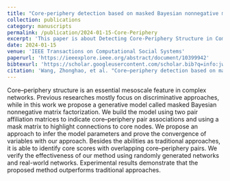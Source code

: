 ```yaml
---
title: "Core-periphery detection based on masked Bayesian nonnegative matrix factorization"
collection: publications
category: manuscripts
permalink: /publication/2024-01-15-Core-Periphery
excerpt: 'This paper is about Detecting Core-Periphery Structure in Complex Networks.'
date: 2024-01-15
venue: 'IEEE Transactions on Computational Social Systems'
paperurl: 'https://ieeexplore.ieee.org/abstract/document/10399942'
bibtexurl: 'https://scholar.googleusercontent.com/scholar.bib?q=info:jwRcptiIrkUJ:scholar.google.com/&output=citation&scisdr=ClHXwlcMEJu30NHfgZw:AFWwaeYAAAAAaBHZmZyea--qJzqJEDgvkYMRg5s&scisig=AFWwaeYAAAAAaBHZmTal1H8HiVQcFoBkLJ-Nncw&scisf=4&ct=citation&cd=-1&hl=zh-CN&scfhb=1'
citation: 'Wang, Zhonghao, et al. "Core–periphery detection based on masked Bayesian nonnegative matrix factorization." IEEE Transactions on Computational Social Systems 11.3 (2024): 4102-4113.'
---
```

Core–periphery structure is an essential mesoscale feature in complex networks. Previous researches mostly focus on discriminative approaches, while in this work we propose a generative model called masked Bayesian nonnegative matrix factorization. We build the model using two pair affiliation matrices to indicate core–periphery pair associations and using a mask matrix to highlight connections to core nodes. We propose an approach to infer the model parameters and prove the convergence of variables with our approach. Besides the abilities as traditional approaches, it is able to identify core scores with overlapping core–periphery pairs. We verify the effectiveness of our method using randomly generated networks and real-world networks. Experimental results demonstrate that the proposed method outperforms traditional approaches.
